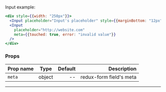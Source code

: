 Input example:

```jsx
<div style={{width: "250px"}}>
  <Input placeholder="Input's placeholder" style={{marginBottom: "12px"}} />
  <Input
    placeholder="http://website.com"
    meta={{touched: true, error: "invalid value"}}
  />
</div>
```

### Props

| Prop name |  Type  | Default |             Description |
| --------- | :----: | ------: | ----------------------: |
| `meta`    | object |      -- | redux-form field's meta |

---

